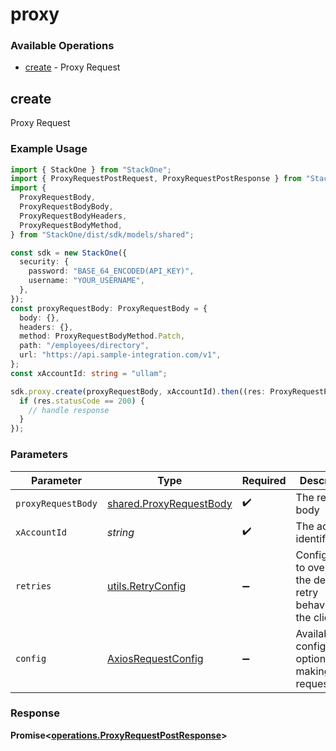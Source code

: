 # proxy

### Available Operations

* [create](#create) - Proxy Request

## create

Proxy Request

### Example Usage

```typescript
import { StackOne } from "StackOne";
import { ProxyRequestPostRequest, ProxyRequestPostResponse } from "StackOne/dist/sdk/models/operations";
import {
  ProxyRequestBody,
  ProxyRequestBodyBody,
  ProxyRequestBodyHeaders,
  ProxyRequestBodyMethod,
} from "StackOne/dist/sdk/models/shared";

const sdk = new StackOne({
  security: {
    password: "BASE_64_ENCODED(API_KEY)",
    username: "YOUR_USERNAME",
  },
});
const proxyRequestBody: ProxyRequestBody = {
  body: {},
  headers: {},
  method: ProxyRequestBodyMethod.Patch,
  path: "/employees/directory",
  url: "https://api.sample-integration.com/v1",
};
const xAccountId: string = "ullam";

sdk.proxy.create(proxyRequestBody, xAccountId).then((res: ProxyRequestPostResponse) => {
  if (res.statusCode == 200) {
    // handle response
  }
});
```

### Parameters

| Parameter                                                           | Type                                                                | Required                                                            | Description                                                         |
| ------------------------------------------------------------------- | ------------------------------------------------------------------- | ------------------------------------------------------------------- | ------------------------------------------------------------------- |
| `proxyRequestBody`                                                  | [shared.ProxyRequestBody](../../models/shared/proxyrequestbody.md)  | :heavy_check_mark:                                                  | The request body                                                    |
| `xAccountId`                                                        | *string*                                                            | :heavy_check_mark:                                                  | The account identifier                                              |
| `retries`                                                           | [utils.RetryConfig](../../models/utils/retryconfig.md)              | :heavy_minus_sign:                                                  | Configuration to override the default retry behavior of the client. |
| `config`                                                            | [AxiosRequestConfig](https://axios-http.com/docs/req_config)        | :heavy_minus_sign:                                                  | Available config options for making requests.                       |


### Response

**Promise<[operations.ProxyRequestPostResponse](../../models/operations/proxyrequestpostresponse.md)>**

